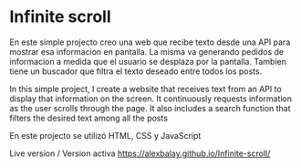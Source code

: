 # Infinite scroll

En este simple projecto creo una web que recibe texto desde una API para mostrar esa informacion en pantalla. La misma va generando pedidos de informacion a medida que el usuario se desplaza por la pantalla. Tambien tiene un buscador que filtra el texto deseado entre todos los posts.

In this simple project, I create a website that receives text from an API to display that information on the screen. It continuously requests information as the user scrolls through the page. It also includes a search function that filters the desired text among all the posts

En este projecto se utilizó HTML, CSS y JavaScript

Live version / Version activa 
https://alexbalay.github.io/Infinite-scroll/
